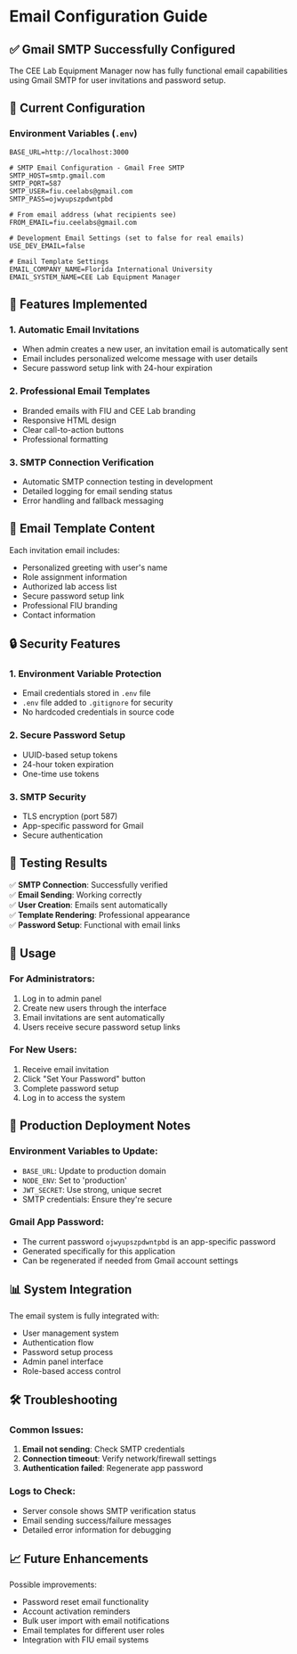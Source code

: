 # Email Configuration Guide

## ✅ **Gmail SMTP Successfully Configured**

The CEE Lab Equipment Manager now has fully functional email capabilities using Gmail SMTP for user invitations and password setup.

## 📧 **Current Configuration**

### Environment Variables (`.env`)
```
BASE_URL=http://localhost:3000

# SMTP Email Configuration - Gmail Free SMTP
SMTP_HOST=smtp.gmail.com
SMTP_PORT=587
SMTP_USER=fiu.ceelabs@gmail.com
SMTP_PASS=ojwyupszpdwntpbd

# From email address (what recipients see)
FROM_EMAIL=fiu.ceelabs@gmail.com

# Development Email Settings (set to false for real emails)
USE_DEV_EMAIL=false

# Email Template Settings
EMAIL_COMPANY_NAME=Florida International University
EMAIL_SYSTEM_NAME=CEE Lab Equipment Manager
```

## 🔧 **Features Implemented**

### 1. **Automatic Email Invitations**
- When admin creates a new user, an invitation email is automatically sent
- Email includes personalized welcome message with user details
- Secure password setup link with 24-hour expiration

### 2. **Professional Email Templates**
- Branded emails with FIU and CEE Lab branding
- Responsive HTML design
- Clear call-to-action buttons
- Professional formatting

### 3. **SMTP Connection Verification**
- Automatic SMTP connection testing in development
- Detailed logging for email sending status
- Error handling and fallback messaging

## 📝 **Email Template Content**

Each invitation email includes:
- Personalized greeting with user's name
- Role assignment information
- Authorized lab access list
- Secure password setup link
- Professional FIU branding
- Contact information

## 🔒 **Security Features**

### 1. **Environment Variable Protection**
- Email credentials stored in `.env` file
- `.env` file added to `.gitignore` for security
- No hardcoded credentials in source code

### 2. **Secure Password Setup**
- UUID-based setup tokens
- 24-hour token expiration
- One-time use tokens

### 3. **SMTP Security**
- TLS encryption (port 587)
- App-specific password for Gmail
- Secure authentication

## 🧪 **Testing Results**

✅ **SMTP Connection**: Successfully verified  
✅ **Email Sending**: Working correctly  
✅ **User Creation**: Emails sent automatically  
✅ **Template Rendering**: Professional appearance  
✅ **Password Setup**: Functional with email links  

## 🚀 **Usage**

### For Administrators:
1. Log in to admin panel
2. Create new users through the interface
3. Email invitations are sent automatically
4. Users receive secure password setup links

### For New Users:
1. Receive email invitation
2. Click "Set Your Password" button
3. Complete password setup
4. Log in to access the system

## 🔧 **Production Deployment Notes**

### Environment Variables to Update:
- `BASE_URL`: Update to production domain
- `NODE_ENV`: Set to 'production'
- `JWT_SECRET`: Use strong, unique secret
- SMTP credentials: Ensure they're secure

### Gmail App Password:
- The current password `ojwyupszpdwntpbd` is an app-specific password
- Generated specifically for this application
- Can be regenerated if needed from Gmail account settings

## 📊 **System Integration**

The email system is fully integrated with:
- User management system
- Authentication flow
- Password setup process
- Admin panel interface
- Role-based access control

## 🛠️ **Troubleshooting**

### Common Issues:
1. **Email not sending**: Check SMTP credentials
2. **Connection timeout**: Verify network/firewall settings
3. **Authentication failed**: Regenerate app password

### Logs to Check:
- Server console shows SMTP verification status
- Email sending success/failure messages
- Detailed error information for debugging

## 📈 **Future Enhancements**

Possible improvements:
- Password reset email functionality
- Account activation reminders
- Bulk user import with email notifications
- Email templates for different user roles
- Integration with FIU email systems
